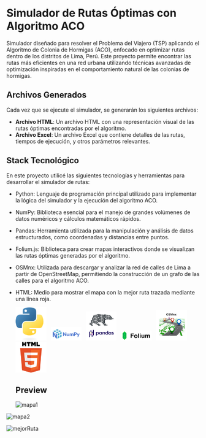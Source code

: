 # Simulador de Rutas Óptimas con Algoritmo ACO

Simulador diseñado para resolver el Problema del Viajero (TSP) aplicando el Algoritmo de Colonia de Hormigas (ACO), enfocado en optimizar rutas dentro de los distritos de Lima, Perú. Este proyecto permite encontrar las rutas más eficientes en una red urbana utilizando técnicas avanzadas de optimización inspiradas en el comportamiento natural de las colonias de hormigas.

## Archivos Generados

Cada vez que se ejecute el simulador, se generarán los siguientes archivos:

- **Archivo HTML**: Un archivo HTML con una representación visual de las rutas óptimas encontradas por el algoritmo.
- **Archivo Excel**: Un archivo Excel que contiene detalles de las rutas, tiempos de ejecución, y otros parámetros relevantes.

## Stack Tecnológico

En este proyecto utilicé las siguientes tecnologías y herramientas para desarrollar el simulador de rutas:

- Python: Lenguaje de programación principal utilizado para implementar la lógica del simulador y la ejecución del algoritmo ACO.
- NumPy: Biblioteca esencial para el manejo de grandes volúmenes de datos numéricos y cálculos matemáticos rápidos.
- Pandas: Herramienta utilizada para la manipulación y análisis de datos estructurados, como coordenadas y distancias entre puntos.
- Folium.js: Biblioteca para crear mapas interactivos donde se visualizan las rutas óptimas generadas por el algoritmo.
- OSMnx: Utilizada para descargar y analizar la red de calles de Lima a partir de OpenStreetMap, permitiendo la construcción de un grafo de las calles para el algoritmo ACO.
- HTML: Medio para mostrar el mapa con la mejor ruta trazada mediante una línea roja.

  <img src="resources/python.png" alt="python" width="80"> &nbsp; <img src="resources/numpy.png" alt="numpy" width="80"> &nbsp; <img src="resources/pandas.png" alt="pandas" width="80"> &nbsp; <img src="resources/folium.png" alt="folium" width="80"> &nbsp; <img src="resources/osmnx.jpg" alt="osmnx" width="80"> &nbsp; <img src="resources/html.png" alt="html" width="80">

  ## Preview

  ![mapa1](https://github.com/user-attachments/assets/e05b9c18-e3ff-4b84-a8d4-6690be91ddd0)

![mapa2](https://github.com/user-attachments/assets/0d9caf32-6db0-4f75-b7ac-3ee72950c705)

![mejorRuta](https://github.com/user-attachments/assets/84e2db2b-969b-45b8-adeb-5c8976df3c1b)
